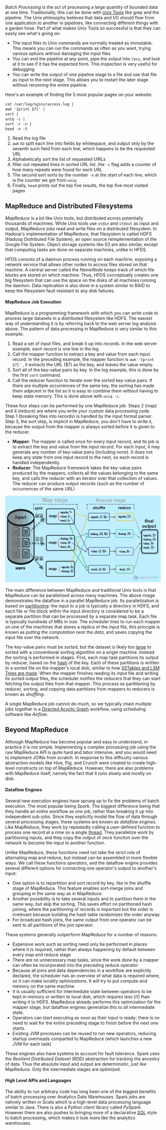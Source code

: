 
*Batch Processing* is the act of processing a large quantity of bounded data at one time. Traditionally, this can be done with [Unix Tools](../Software%20Engineering/Common%20Linux%20Commands.md) like grep and the pipeline. The Unix philosophy believes that data and I/O should flow from one application to another in pipelines, like connecting different things with a garden hose. Part of what makes Unix Tools so successful is that they can easily see what's going on:
- The input files to Unix commands are normally treated as immutable. This means you can run the commands as often as you want, trying various options without damaging the input files
- You can end the pipeline at any point, pipe the output into `less`, and look at it to see if it has the expected form. This inspection is very useful for debugging
- You can write the output of one pipeline stage to a file and use that file as input to the next stage. This allows you to restart the later stage without rerunning the entire pipeline.

Here's an example of finding the 5 most popular pages on your website:

```shell
cat /var/log/nginx/access.log |
awk '{print $7}' |
sort |
uniq -c |
sort -r -n |
head -n -5
```

1. Read the log file
2. `awk` to split each line into fields by whitespace, and output only by the seventh such field from each line, which happens to be the requested URL
3. Alphabetically sort the list of requested UIRLs
4. filter out repeated lines in sorted URL list. the `-c` flag adds a counter of how many repeats were found for each URL
5. The second sort sorts by the number `-n` at the start of each line, which is the counter we got from `uniq`
6. Finally, `head` prints out the top five results, the top five most visited pages


## MapReduce and Distributed Filesystems

*MapReduce* is a bit like Unix tools, but distributed across potentially thousands of machines. While Unix tools use `stdin` and `stdout` as input and output, MapReduce jobs read and write files on a distributed filesystem. In Hadoop's implementation of MapReduce, that filesystem is called HDFS (Hadoop Distributed File System), an open source reimplementation of the Google File System. Object storage systems like S3 are also similar, except that computing tasks are done on separate machines, unlike in HFDS.

HFDS consists of a daemon process running on each machine, exposing a network service that allows other nodes to access files stored on that machine. A central server called the *NameNode* keeps track of which file blocks are stored on which machine. Thus, HFDS conceptually creates one big filesystem that can use the space on the disks of all machines running the daemon. Data replication is also done in a system similar to RAID to keep the filesystem fault resistant to any disk failures.

#### MapReduce Job Execution

MapReduce is a programming framework with which you can write code to process large datasets in a distributed filesystem like HDFS. The easiest way of understanding it is by referring back to the web server log analysis above. The pattern of data processing in MapReduce is very similar to this example:
1. Read a set of input files, and break it up into *records*. In the web server example, each record is one line in the log
2. Call the mapper function to extract a key and value from each input record. In the preceding example, the mapper function is `awk '{print $7}'` , it extracts the URL ($7) as the key, and leaves the value empty.
3. Sort all of the key-value pairs by key. In the log example, this is done by the first `sort` command.
4. Call the reducer function to iterate over the sorted key-value pairs. If there are multiple occurrences of the same key, the sorting has made them adjacent in the list so it is easy to combine them without having to keep state memory. This is done above with `uniq -c`.

These four steps can be performed by one MapReduce job. Steps 2 (map) and 4 (reduce) are where you write your custom data processing code. Step 1 (breaking files into records) is handled by the input format parser. Step 3, the sort step, is implicit in MapReduce, you don't have to write it, because the output from the mapper is always sorted before it is given to the reducer.
- **Mapper**: The mapper is called once for every input record, and its job is to extract the key and value from the input record. For each input, it may generate any number of key-value pairs (including none). It does not keep any state from one input record to the next, so each record is handled independently.
- **Reducer**: The MapReduce framework takes the key-value pairs produced by the mappers, collects all the values belonging to the same key, and calls the reducer with an iterator over that collection of values. The reducer can produce output records (such as the number of occurrences of the same URL)

![](../Attachments/Pasted%20image%2020230131154305.png)

The main difference between MapReduce and traditional Unix tools is that MapReduce can be parallelized across many machines. The above image demonstrates the dataflow in a parallel MapReduce job. Its parallelization is based on [partitioning](../Databases/DB%20Partitions.md): the input to a job is typically a directory in HDFS, and each file or file block within the input directory is considered to be a separate partition that can be processed by a separate map task. Each file is typically hundreds of MBs in size. The scheduler tries to run each mapper on one of the machines that stores a replica of the input file, this principle is known as *putting the computation near the data*, and saves copying the input file over the network.

The key-value pairs must be sorted, but the dataset is likely too [large](../Data%20Structures%20&%20Algorithms/Time%20&%20Space%20Complexity.md) to sorted with a conventional sorting algorithm on a single machine. Instead the sorting is performed in stages. First, each map task partitions its output by reducer, based on the [hash](../Data%20Structures%20&%20Algorithms/Data%20Structures/Hash%20Maps.md) of the key. Each of these partitions is written to a sorted file on the mapper's local disk, similar to how [SSTables and LSM Trees are made](../Databases/Underlying%20DB%20Data%20Structures.md). When the mapper finishes reading its input file and writing its sorted output files, the scheduler notifies the reducers that they can start fetching the output files from that mapper. This process os partitioning by reducer, sorting, and copying data partitions from mappers to reducers is known as *shuffling*.

A single MapReduce job cannot do much, so we typically chain multiple jobs together in a [Directed Acyclic Graph](../Data%20Structures%20&%20Algorithms/Data%20Structures/Graphs.md) workflow, using scheduling software like *Airflow*.


## Beyond MapReduce

Although MapReduce has become popular and easy to understand, in practice it is not simple. Implementing a complex processing job using the raw MapReduce API is quite hard and labor intensive, and you would need to implement JOINs from scratch. In response to this difficulty various abstraction models like Hive, Pig, and Crunch were created to create high-level constructs on top of MapReduce. However, there are also problems with MapReduce itself, namely the fact that it runs slowly and mostly on disk.

#### Dataflow Engines

Several new execution engines have sprung up to fix the problems of batch execution. The most popular being *Spark*. The biggest difference being that they handle an entire workflow  as one job, rather than breaking it up into independent sub-jobs. Since they explicitly model the flow of data through several processing stages, these systems are known as *dataflow engines*. Like MapReduce, they work by repeatedly calling a user-defined function to process one record at a rime on a single [thread](../Systems%20Software/Processes%20&%20Threads.md). They parallelize work by partitioning inputs, and they copy the output of once function over the network to become the input to another function.

Unlike MapReduce, these functions need not take the strict role of alternating map and reduce, but instead can be assembled in more flexible ways. We call these functions *operators*, and the dataflow engine provides several different options for connecting one operator's output to another's input:
- One option is to repartition and sort record by key, like in the shuffle stage of MapReduce. This feature enables sort-merge joins and grouping in the same way as in MapReduce.
- Another possibility is to take several inputs and to partition them in the same way, but skip the sorting. This saves effort on partitioned hash joining, where the partitioning of records is important but the order is irrelevant because building the hash table randomizes the order anyway.
- For broadcast hash joins, the same output from one operator can be sent to all partitions of the join operator.

These systems generally outperform MapReduce for a number of reasons:
- Expensive work such as sorting need only be performed in places where it is required, rather than always happening by default between every map and reduce stage
- There are no unnecessary map tasks, since the work done by a mapper can often be incorporated into the preceding reduce operator
- Because all joins and data dependencies in a workflow are explicitly declared, the scheduler has an overview of what data is required where, so it can make locality optimizations. It will try to put compute and memory on the same machine
- It is usually sufficient for intermediate state between operators to be kept in memory or written to local disk, which requires less I/O than writing it to HDFS. MapReduce already performs this optimization for the mapper stage, but dataflow engines generalize this to all intermediate state.
- Operators can start executing as soon as their input is ready; there is no need to wait for the entire preceding stage to finish before the next one starts.
- Existing JVM processes can be reused to run new operators, reducing startup overheads comparted to MapReduce (which launches a new JVM for each task)

These engines also have systems to account for fault tolerance. Spark uses the *Resilient Distributed Dataset* (RDD) abstraction for tracking the ancestry of data. Thus the absolute input and output are deterministic, just like MapReduce. Only the intermediate stages are optimized.

#### High Level APIs and Languages

The ability to run arbitrary code has long been one of the biggest benefits of batch processing over Analytics Data Warehouses. Spark jobs are natively written in *Scala* which is a high-level data processing language similar to Java. There is also a Python client library called *PySpark*. However there are also pushes to bringing more of a declarative [SQL](../Databases/Relational%20Databases.md) style to batch processing, which makes it look more like the analytics warehouses.